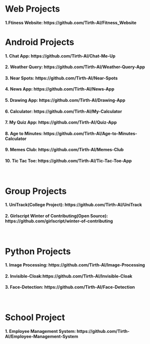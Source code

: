 # Web Projects
<h4>1.Ftiness Website: https://github.com/Tirth-AI/Fitness_Website</h4>


# Android Projects

<h4>1. Chat App: https://github.com/Tirth-AI/Chat-Me-Up</h4>
<h4>2. Weather Query: https://github.com/Tirth-AI/Weather-Query-App</h4>
<h4>3. Near Spots: https://github.com/Tirth-AI/Near-Spots</h4>
<h4>4. News App: https://github.com/Tirth-AI/News-App</h4>
<h4>5. Drawing App: https://github.com/Tirth-AI/Drawing-App </h4>
<h4>6. Calculator: https://github.com/Tirth-AI/My-Calculator</h4>
<h4>7. My Quiz App: https://github.com/Tirth-AI/Quiz-App</h4>
<h4>8. Age to Minutes: https://github.com/Tirth-AI/Age-to-Minutes-Calculator</h4>
<h4>9. Memes Club: https://github.com/Tirth-AI/Memes-Club</h4>
<h4>10. Tic Tac Toe: https://github.com/Tirth-AI/Tic-Tac-Toe-App</h4>
<br>

# Group Projects

<h4>1. UniTrack(College Project): https://github.com/Tirth-AI/UniTrack </h4>
<h4>2. Girlscript Winter of Contributing(Open Source): https://github.com/girlscript/winter-of-contributing </h4>
<br>

# Python Projects

<h4>1. Image Processing: https://github.com/Tirth-AI/Image-Processing</h4>
<h4>2. Invisible-Cloak:https://github.com/Tirth-AI/Invisible-Cloak</h4>
<h4>3. Face-Detection: https://github.com/Tirth-AI/Face-Detection</h4>
<br>


# School Project

<h4>1. Employee Management System: https://github.com/Tirth-AI/Employee-Management-System</h4>

